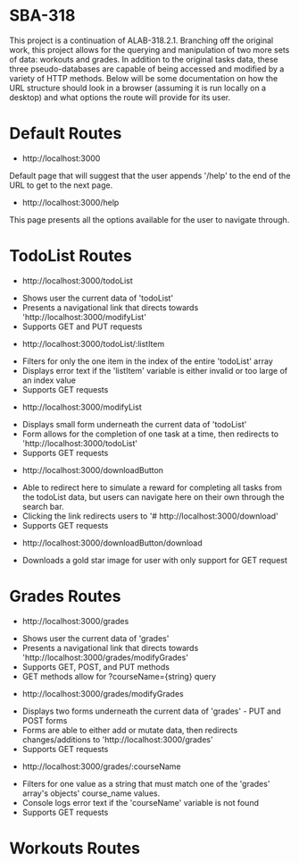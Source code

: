 # SBA-318

This project is a continuation of ALAB-318.2.1. Branching off the original work, this project allows for the querying and manipulation of two more sets of data: workouts and grades.
In addition to the original tasks data, these three pseudo-databases are capable of being accessed and modified by a variety of HTTP methods. Below will be some documentation on how the URL structure should look in a browser (assuming it is run locally on a desktop) and what options the route will provide for its user.

# Default Routes

- http://localhost:3000

Default page that will suggest that the user appends '/help' to the end of the URL to get to the next page.

- http://localhost:3000/help

This page presents all the options available for the user to navigate through.

# TodoList Routes

- http://localhost:3000/todoList

* Shows user the current data of 'todoList'
* Presents a navigational link that directs towards 'http://localhost:3000/modifyList'
* Supports GET and PUT requests

- http://localhost:3000/todoList/:listItem

* Filters for only the one item in the index of the entire 'todoList' array
* Displays error text if the 'listItem' variable is either invalid or too large of an index value
* Supports GET requests

- http://localhost:3000/modifyList

* Displays small form underneath the current data of 'todoList'
* Form allows for the completion of one task at a time, then redirects to 'http://localhost:3000/todoList'
* Supports GET requests

- http://localhost:3000/downloadButton

* Able to redirect here to simulate a reward for completing all tasks from the todoList data, but users can navigate here on their own through the search bar.
* Clicking the link redirects users to '# http://localhost:3000/download'
* Supports GET requests

- http://localhost:3000/downloadButton/download

* Downloads a gold star image for user with only support for GET request

# Grades Routes

- http://localhost:3000/grades

* Shows user the current data of 'grades'
* Presents a navigational link that directs towards 'http://localhost:3000/grades/modifyGrades'
* Supports GET, POST, and PUT methods
* GET methods allow for ?courseName={string} query

- http://localhost:3000/grades/modifyGrades

* Displays two forms underneath the current data of 'grades' - PUT and POST forms
* Forms are able to either add or mutate data, then redirects changes/additions to 'http://localhost:3000/grades'
* Supports GET requests

- http://localhost:3000/grades/:courseName

* Filters for one value as a string that must match one of the 'grades' array's objects' course_name values.
* Console logs error text if the 'courseName' variable is not found
* Supports GET requests

# Workouts Routes
